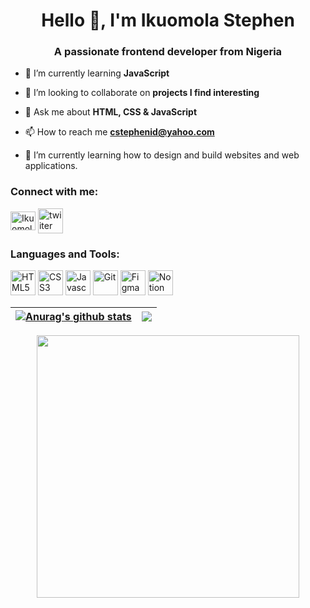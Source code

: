 <h1 align="center">Hello 👋, I'm Ikuomola Stephen</h1>
<h3 align="center">A passionate frontend developer from Nigeria</h3>

- 🌱 I’m currently learning **JavaScript**

- 👯 I’m looking to collaborate on **projects I find interesting**

- 💬 Ask me about **HTML, CSS & JavaScript**

- 📫 How to reach me **cstephenid@yahoo.com**

- 👀 I’m currently learning how to design and build websites and web applications.



<!---
salutDami/salutDami is a ✨ special ✨ repository because its `README.md` (this file) appears on your GitHub profile.
You can click the Preview link to take a look at your changes.
--->
<h3 align="left">Connect with me:</h3>
<p align="left">
<a href="https://linkedin.com/in/ikuomola-stephen" target="blank"><img align="center" src="https://raw.githubusercontent.com/rahuldkjain/github-profile-readme-generator/master/src/images/icons/Social/linked-in-alt.svg" alt="Ikuomola-Stephen" height="30" width="40" /></a>
<a href="https://twitter.com/_TraverseDOM" target="blank"><img align="center" src="https://th.bing.com/th/id/R.5d63080d7f28fb46e021758670452ccf?rik=BCqNKDFiU7JfoA&pid=ImgRaw&r=0" alt="twiiter page" height="40" width="40" /></a>
</p>


<h3 align="left">Languages and Tools:</h3>
<p align="left">
 <a href="https://html.com" target="blank"><img src="https://s3.us-east-2.amazonaws.com/upskill-school/html.svg" alt="HTML5" width="40" height="40"/></a>
  <a href="https://developer.mozilla.org/en-US/docs/Web/CSS" target="blank"><img src="https://th.bing.com/th/id/R.8e95479da2c5e493b835c8533c2d5ba5?rik=FsLtwf5wKb0A1Q&riu=http%3a%2f%2fdevlup.com%2fwp-content%2fuploads%2f2013%2f07%2fcss-logo.jpg&ehk=Uo3AKi7cKWanVe2acMOfLUQizY9rREpU0%2boUjHzShMI%3d&risl=&pid=ImgRaw&r=0&sres=1&sresct=1" alt="CSS3" width="40" height="40"/></a>
  <a href="https://www.javascript.com/" target="blank"><img src="https://static.memrise.com/img/400sqf/from/uploads/course_photos/3146044000171223183557.png" alt="Javascript" width="40" height="40"/></a>
 <a href="https://git-scm.com" target="blank"><img src="https://cdn.freebiesupply.com/logos/large/2x/git-icon-logo-png-transparent.png" alt="Git" width="40" height="40"/></a>
  <a href="https://www.figma.com" target="blank"> <img src="https://th.bing.com/th/id/R.1706c9f16bd08eb5e03f1df3e0a94a1c?rik=Qd6LRWDQvGRpmw&pid=ImgRaw&r=0" alt="Figma" width="40" height="40"/></a>
  <a href="https://www.notion.so/"> <img src="https://upload.wikimedia.org/wikipedia/commons/4/45/Notion_app_logo.png" alt="Notion" width="40" height="40"/></a>
</p>

| <a href="https://github.com/anuraghazra/github-readme-stats"><img align="center" src="https://github-readme-stats.vercel.app/api?username=salutDami&show_icons=true&include_all_commits=true&theme=buefy&hide_border=true" alt="Anurag's github stats" /></a> | <a href="https://github.com/anuraghazra/github-readme-stats"><img align="center" src="https://github-readme-stats.vercel.app/api/top-langs/?username=salutDami&layout=compact&theme=buefy&hide_border=true" /></a> |
| ------------- | ------------- |

<div align = 'center'>
 <img class="img" width="420"  src="https://streak-stats.demolab.com/?user=ankushtripathii&theme=tokyonight" />
</div>





